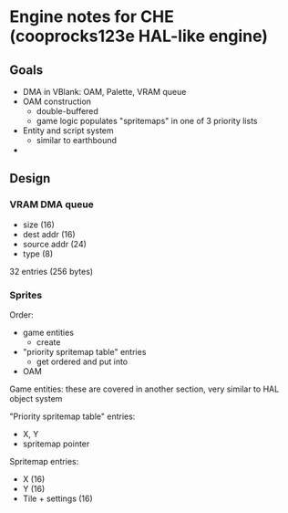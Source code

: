 # Engine notes for CHE (cooprocks123e HAL-like engine)
## Goals
- DMA in VBlank: OAM, Palette, VRAM queue
- OAM construction
   - double-buffered
   - game logic populates "spritemaps" in one of 3 priority lists
- Entity and script system
   - similar to earthbound
-

## Design
### VRAM DMA queue
- size (16)
- dest addr (16)
- source addr (24)
- type (8)

32 entries (256 bytes)

### Sprites

Order:
- game entities
   - create
- "priority spritemap table" entries
   - get ordered and put into
- OAM

Game entities: these are covered in another section, very similar to HAL object system

"Priority spritemap table" entries:
- X, Y
- spritemap pointer

Spritemap entries:
- X (16)
- Y (16)
- Tile + settings (16)
